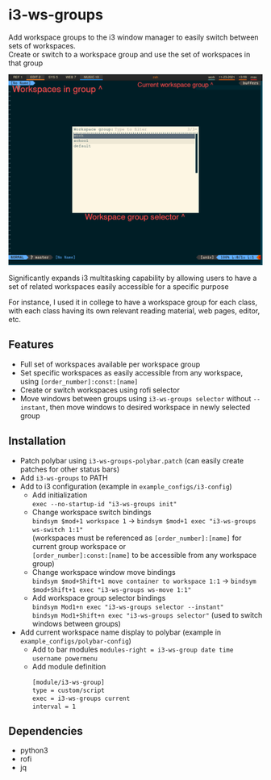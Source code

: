 # i3-ws-groups
Add workspace groups to the i3 window manager to easily switch between sets of workspaces. <br>
Create or switch to a workspace group and use the set of workspaces in that group

![](i3-ws-groups-screenshot.png)

Significantly expands i3 multitasking capability by allowing users to have a set of related workspaces easily accessible for a specific purpose <br>

For instance, I used it in college to have a workspace group for each class, with each class having its own relevant reading material, web pages, editor, etc.

## Features
* Full set of workspaces available per workspace group
* Set specific workspaces as easily accessible from any workspace, using `[order_number]:const:[name]`
* Create or switch workspaces using rofi selector
* Move windows between groups using `i3-ws-groups selector` without `--instant`, then move windows to desired workspace in newly selected group

## Installation
* Patch polybar using `i3-ws-groups-polybar.patch` (can easily create patches for other status bars)
* Add `i3-ws-groups` to PATH
* Add to i3 configuration (example in `example_configs/i3-config`)
  * Add initialization <br>
    `exec --no-startup-id "i3-ws-groups init"`
  * Change workspace switch bindings <br>
    `bindsym $mod+1 workspace 1` -> `bindsym $mod+1 exec "i3-ws-groups ws-switch 1:1"` <br>
    (workspaces must be referenced as `[order_number]:[name]` for current group workspace or <br>
    `[order_number]:const:[name]` to be accessible from any workspace group)
  * Change workspace window move bindings <br>
    `bindsym $mod+Shift+1 move container to workspace 1:1` -> `bindsym $mod+Shift+1 exec "i3-ws-groups ws-move 1:1"`
  * Add workspace group selector bindings <br> 
    `bindsym Mod1+n exec "i3-ws-groups selector --instant"` <br>
    `bindsym Mod1+Shift+n exec "i3-ws-groups selector"` (used to switch windows between groups)
* Add current workspace name display to polybar (example in `example_configs/polybar-config`)
  * Add to bar modules
    `modules-right = i3-ws-group date time username powermenu`
  * Add module definition
    ```
    [module/i3-ws-group]
    type = custom/script
    exec = i3-ws-groups current
    interval = 1
     ```

## Dependencies
* python3
* rofi
* jq
